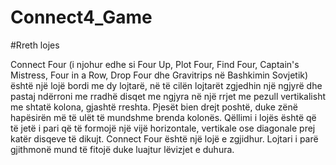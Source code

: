# Connect4_Game

#Rreth lojes

Connect Four (i njohur edhe si Four Up, Plot Four, Find Four, Captain's Mistress, Four in a Row, Drop Four dhe Gravitrips në Bashkimin Sovjetik) është një lojë bordi me dy lojtarë, në të cilën lojtarët zgjedhin një ngjyrë dhe pastaj ndërroni me rradhë disqet me ngjyra në një rrjet me pezull vertikalisht me shtatë kolona, gjashtë rreshta. Pjesët bien drejt poshtë, duke zënë hapësirën më të ulët të mundshme brenda kolonës. Qëllimi i lojës është që të jetë i pari që të formojë një vijë horizontale, vertikale ose diagonale prej katër disqeve të dikujt. Connect Four është një lojë e zgjidhur. Lojtari i parë gjithmonë mund të fitojë duke luajtur lëvizjet e duhura.
